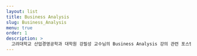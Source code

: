 ```yaml
---
layout: list
title: Business Analysis
slug: Business_Analysis
menu: true
order: 1
description: >
  고려대학교 산업경영공학과 대학원 강필성 교수님의 Business Analysis 강의 관련 포스팅입니다. 
---
```

